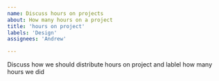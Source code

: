 ```yaml
---
name: Discuss hours on projects
about: How many hours on a project
title: 'hours on project'
labels: 'Design'
assignees: 'Andrew'

---
```


Discuss how we should distribute hours on project and lablel how many hours we did
